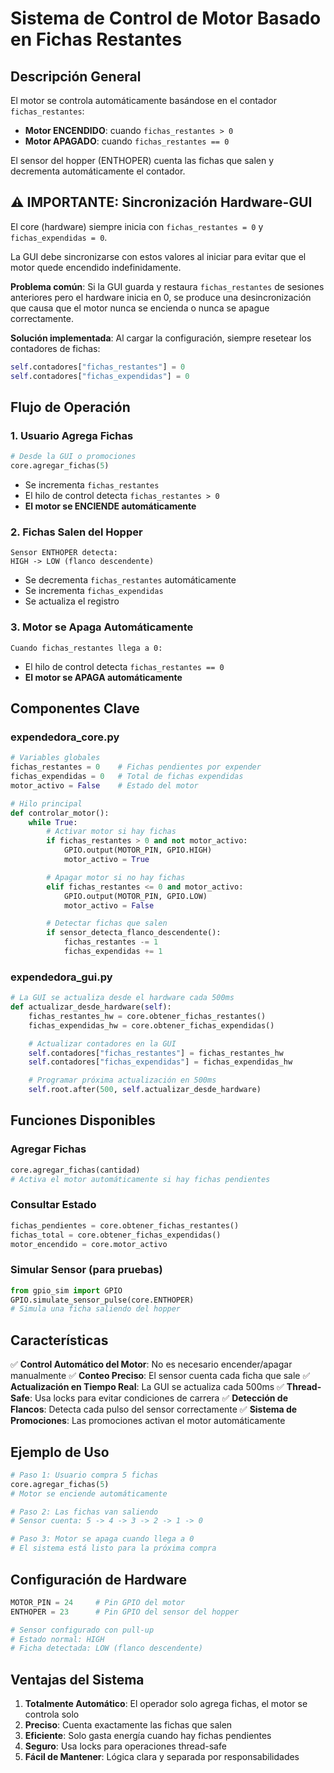 # Sistema de Control de Motor Basado en Fichas Restantes

## Descripción General

El motor se controla automáticamente basándose en el contador `fichas_restantes`:
- **Motor ENCENDIDO**: cuando `fichas_restantes > 0`
- **Motor APAGADO**: cuando `fichas_restantes == 0`

El sensor del hopper (ENTHOPER) cuenta las fichas que salen y decrementa automáticamente el contador.

## ⚠️ IMPORTANTE: Sincronización Hardware-GUI

El core (hardware) siempre inicia con `fichas_restantes = 0` y `fichas_expendidas = 0`.

La GUI debe sincronizarse con estos valores al iniciar para evitar que el motor quede encendido indefinidamente.

**Problema común**: Si la GUI guarda y restaura `fichas_restantes` de sesiones anteriores pero el hardware inicia en 0, se produce una desincronización que causa que el motor nunca se encienda o nunca se apague correctamente.

**Solución implementada**: Al cargar la configuración, siempre resetear los contadores de fichas:
```python
self.contadores["fichas_restantes"] = 0
self.contadores["fichas_expendidas"] = 0
```

## Flujo de Operación

### 1. Usuario Agrega Fichas
```python
# Desde la GUI o promociones
core.agregar_fichas(5)
```
- Se incrementa `fichas_restantes`
- El hilo de control detecta `fichas_restantes > 0`
- **El motor se ENCIENDE automáticamente**

### 2. Fichas Salen del Hopper
```
Sensor ENTHOPER detecta:
HIGH -> LOW (flanco descendente)
```
- Se decrementa `fichas_restantes` automáticamente
- Se incrementa `fichas_expendidas`
- Se actualiza el registro

### 3. Motor se Apaga Automáticamente
```
Cuando fichas_restantes llega a 0:
```
- El hilo de control detecta `fichas_restantes == 0`
- **El motor se APAGA automáticamente**

## Componentes Clave

### expendedora_core.py
```python
# Variables globales
fichas_restantes = 0    # Fichas pendientes por expender
fichas_expendidas = 0   # Total de fichas expendidas
motor_activo = False    # Estado del motor

# Hilo principal
def controlar_motor():
    while True:
        # Activar motor si hay fichas
        if fichas_restantes > 0 and not motor_activo:
            GPIO.output(MOTOR_PIN, GPIO.HIGH)
            motor_activo = True

        # Apagar motor si no hay fichas
        elif fichas_restantes <= 0 and motor_activo:
            GPIO.output(MOTOR_PIN, GPIO.LOW)
            motor_activo = False

        # Detectar fichas que salen
        if sensor_detecta_flanco_descendente():
            fichas_restantes -= 1
            fichas_expendidas += 1
```

### expendedora_gui.py
```python
# La GUI se actualiza desde el hardware cada 500ms
def actualizar_desde_hardware(self):
    fichas_restantes_hw = core.obtener_fichas_restantes()
    fichas_expendidas_hw = core.obtener_fichas_expendidas()

    # Actualizar contadores en la GUI
    self.contadores["fichas_restantes"] = fichas_restantes_hw
    self.contadores["fichas_expendidas"] = fichas_expendidas_hw

    # Programar próxima actualización en 500ms
    self.root.after(500, self.actualizar_desde_hardware)
```

## Funciones Disponibles

### Agregar Fichas
```python
core.agregar_fichas(cantidad)
# Activa el motor automáticamente si hay fichas pendientes
```

### Consultar Estado
```python
fichas_pendientes = core.obtener_fichas_restantes()
fichas_total = core.obtener_fichas_expendidas()
motor_encendido = core.motor_activo
```

### Simular Sensor (para pruebas)
```python
from gpio_sim import GPIO
GPIO.simulate_sensor_pulse(core.ENTHOPER)
# Simula una ficha saliendo del hopper
```

## Características

✅ **Control Automático del Motor**: No es necesario encender/apagar manualmente
✅ **Conteo Preciso**: El sensor cuenta cada ficha que sale
✅ **Actualización en Tiempo Real**: La GUI se actualiza cada 500ms
✅ **Thread-Safe**: Usa locks para evitar condiciones de carrera
✅ **Detección de Flancos**: Detecta cada pulso del sensor correctamente
✅ **Sistema de Promociones**: Las promociones activan el motor automáticamente

## Ejemplo de Uso

```python
# Paso 1: Usuario compra 5 fichas
core.agregar_fichas(5)
# Motor se enciende automáticamente

# Paso 2: Las fichas van saliendo
# Sensor cuenta: 5 -> 4 -> 3 -> 2 -> 1 -> 0

# Paso 3: Motor se apaga cuando llega a 0
# El sistema está listo para la próxima compra
```

## Configuración de Hardware

```python
MOTOR_PIN = 24     # Pin GPIO del motor
ENTHOPER = 23      # Pin GPIO del sensor del hopper

# Sensor configurado con pull-up
# Estado normal: HIGH
# Ficha detectada: LOW (flanco descendente)
```

## Ventajas del Sistema

1. **Totalmente Automático**: El operador solo agrega fichas, el motor se controla solo
2. **Preciso**: Cuenta exactamente las fichas que salen
3. **Eficiente**: Solo gasta energía cuando hay fichas pendientes
4. **Seguro**: Usa locks para operaciones thread-safe
5. **Fácil de Mantener**: Lógica clara y separada por responsabilidades
